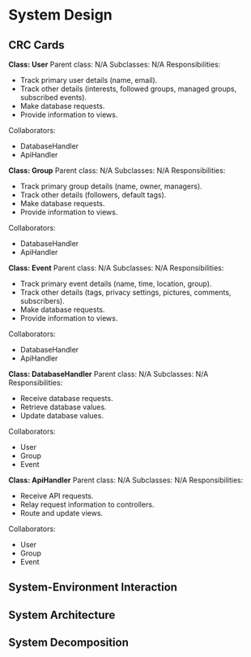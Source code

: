# System Design

## CRC Cards

**Class: User**
Parent class: N/A
Subclasses: N/A
Responsibilities:
- Track primary user details (name, email).
- Track other details (interests, followed groups, managed groups, subscribed events).
- Make database requests.
- Provide information to views.

Collaborators:
- DatabaseHandler
- ApiHandler

**Class: Group**
Parent class: N/A
Subclasses: N/A
Responsibilities:
- Track primary group details (name, owner, managers).
- Track other details (followers, default tags).
- Make database requests.
- Provide information to views.

Collaborators:
- DatabaseHandler
- ApiHandler

**Class: Event**
Parent class: N/A
Subclasses: N/A
Responsibilities:
- Track primary event details (name, time, location, group).
- Track other details (tags, privacy settings, pictures, comments, subscribers).
- Make database requests.
- Provide information to views.

Collaborators:
- DatabaseHandler
- ApiHandler

**Class: DatabaseHandler**
Parent class: N/A
Subclasses: N/A
Responsibilities:
- Receive database requests.
- Retrieve database values.
- Update database values.

Collaborators:
- User
- Group
- Event

**Class: ApiHandler**
Parent class: N/A
Subclasses: N/A
Responsibilities:
- Receive API requests.
- Relay request information to controllers.
- Route and update views.

Collaborators:
- User
- Group
- Event

## System-Environment Interaction

## System Architecture

## System Decomposition
